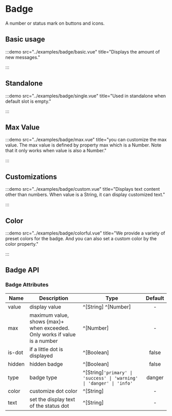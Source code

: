 # Badge

A number or status mark on buttons and icons.

## Basic usage

:::demo src="../examples/badge/basic.vue" title="Displays the amount of new messages."

:::

## Standalone

:::demo src="../examples/badge/single.vue" title="Used in standalone when default slot is empty."

:::

## Max Value

:::demo src="../examples/badge/max.vue" title="you can customize the max value. The max value is defined by property max which is a Number. Note that it only works when value is also a Number."

:::

## Customizations

:::demo src="../examples/badge/custom.vue" title="Displays text content other than numbers. When value is a String, it can display customized text."

:::

## Color

:::demo src="../examples/badge/colorful.vue" title="We provide a variety of preset colors for the badge. And you can also set a custom color by the color property."

:::

## Badge API

### Badge Attributes

| Name | Description | Type | Default |
| ------ | ---- | ---- | :----: |
| value | display value | ^[String] ^[Number] | - |
| max | maximum value, shows {max}+ when exceeded. Only works if value is a number | ^[Number] | - |
| is-dot | if a little dot is displayed | ^[Boolean] | false |
| hidden | hidden badge | ^[Boolean] | false |
| type | badge type | ^[String]`'primary' \| 'success' \| 'warning' \| 'danger' \| 'info'` | danger |
| color | customize dot color | ^[String] | - |
| text | set the display text of the status dot | ^[String] | - |

